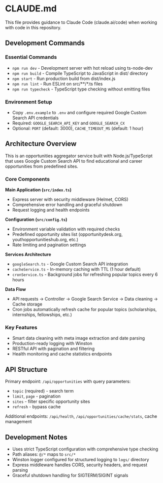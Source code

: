 # CLAUDE.md

This file provides guidance to Claude Code (claude.ai/code) when working with code in this repository.

## Development Commands

### Essential Commands
- `npm run dev` - Development server with hot reload using ts-node-dev
- `npm run build` - Compile TypeScript to JavaScript in dist/ directory
- `npm start` - Run production build from dist/index.js
- `npm run lint` - Run ESLint on src/**/*.ts files
- `npm run typecheck` - TypeScript type checking without emitting files

### Environment Setup
- Copy `.env.example` to `.env` and configure required Google Custom Search API credentials
- Required: `GOOGLE_SEARCH_API_KEY` and `GOOGLE_SEARCH_CX`
- Optional: `PORT` (default: 3000), `CACHE_TIMEOUT_MS` (default: 1 hour)

## Architecture Overview

This is an opportunities aggregator service built with Node.js/TypeScript that uses Google Custom Search API to find educational and career opportunities from predefined sites.

### Core Components

**Main Application (`src/index.ts`)**
- Express server with security middleware (Helmet, CORS)
- Comprehensive error handling and graceful shutdown
- Request logging and health endpoints

**Configuration (`src/config.ts`)**
- Environment variable validation with required checks
- Predefined opportunity sites list (opportunitydesk.org, youthopportunitieshub.org, etc.)
- Rate limiting and pagination settings

**Services Architecture**
- `googleSearch.ts` - Google Custom Search API integration
- `cacheService.ts` - In-memory caching with TTL (1 hour default)
- `cronService.ts` - Background jobs for refreshing popular topics every 6 hours

**Data Flow**
- API requests → Controller → Google Search Service → Data cleaning → Cache storage
- Cron jobs automatically refresh cache for popular topics (scholarships, internships, fellowships, etc.)

### Key Features
- Smart data cleaning with meta image extraction and date parsing
- Production-ready logging with Winston
- RESTful API with pagination and filtering
- Health monitoring and cache statistics endpoints

## API Structure

Primary endpoint: `/api/opportunities` with query parameters:
- `topic` (required) - search term
- `limit`, `page` - pagination
- `sites` - filter specific opportunity sites
- `refresh` - bypass cache

Additional endpoints: `/api/health`, `/api/opportunities/cache/stats`, cache management

## Development Notes

- Uses strict TypeScript configuration with comprehensive type checking
- Path aliases: `@/*` maps to `src/*`
- Winston logger configured for structured logging to `logs/` directory
- Express middleware handles CORS, security headers, and request parsing
- Graceful shutdown handling for SIGTERM/SIGINT signals